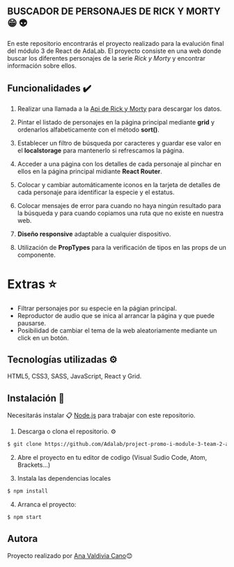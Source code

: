 ## BUSCADOR DE PERSONAJES DE RICK Y MORTY 😁 👽 

En este repositorio encontrarás el proyecto realizado para la evalución final del módulo 3 de React de AdaLab. El proyecto consiste en una web donde buscar los diferentes personajes de la serie *Rick y Morty* y encontrar información sobre ellos.

## Funcionalidades ✔️

1.  Realizar una llamada a la [Api de Rick y Morty](https://rickandmortyapi.com/) para descargar los datos.
    
2.  Pintar el listado de personajes en la página principal mediante **grid** y ordenarlos alfabeticamente con el método **sort()**.
    
3.  Establecer un filtro de búsqueda por caracteres y guardar ese valor en el **localstorage** para mantenerlo si refrescamos la página.
    
4.  Acceder a una página con los detalles de cada personaje al pinchar en ellos en la página principal midiante **React Router**.
    
5.  Colocar y cambiar automáticamente iconos en la tarjeta de detalles de cada personaje para identificar la especie y el estatus.
    
6.  Colocar mensajes de error para cuando no haya ningún resultado para la búsqueda y para cuando copiamos una ruta que no existe en nuestra web.
    
7.  **Diseño responsive** adaptable a cualquier dispositivo.

8.  Utilización de **PropTypes** para la verificación de tipos en las props de un componente.

# Extras ⭐
- Filtrar personajes por su especie en la págian principal.
- Reproductor de audio que se inica al arrancar la página y que puede pausarse.
- Posibilidad de cambiar el tema de la web aleatoriamente mediante un click en un botón.
 
## Tecnologías utilizadas ⚙️
HTML5, CSS3, SASS, JavaScript, React y Grid.

## Instalación 🔧

Necesitarás instalar  📋 [Node.js](https://nodejs.org/) para trabajar con este repositorio.

1. Descarga o clona el repositorio. ⚙️
```sh
$ git clone https://github.com/Adalab/project-promo-i-module-3-team-2-afternoon
```
2. Abre el proyecto en tu editor de codigo (Visual Sudio Code, Atom, Brackets...)

3. Instala las dependencias locales
```sh
$ npm install
```
4. Arranca el proyecto:
```sh
$ npm start
```

## Autora 
Proyecto realizado por [Ana Valdivia Cano](https://www.linkedin.com/in/anavaldiviacano/)😊

